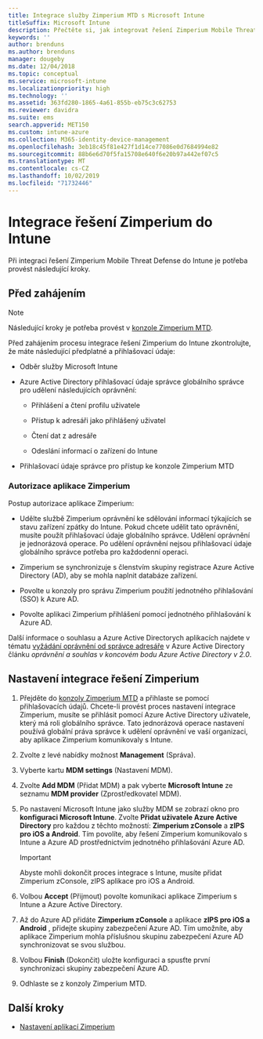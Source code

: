 ```yaml
---
title: Integrace služby Zimperium MTD s Microsoft Intune
titleSuffix: Microsoft Intune
description: Přečtěte si, jak integrovat řešení Zimperium Mobile Threat Defense s Microsoft Intune, abyste mohli regulovat přístup mobilních zařízení k firemním prostředkům.
keywords: ''
author: brenduns
ms.author: brenduns
manager: dougeby
ms.date: 12/04/2018
ms.topic: conceptual
ms.service: microsoft-intune
ms.localizationpriority: high
ms.technology: ''
ms.assetid: 363fd280-1865-4a61-855b-eb75c3c62753
ms.reviewer: davidra
ms.suite: ems
search.appverid: MET150
ms.custom: intune-azure
ms.collection: M365-identity-device-management
ms.openlocfilehash: 3eb18c45f81e427f1d14ce77086e0d7684994e82
ms.sourcegitcommit: 88b6e6d70f5fa15708e640f6e20b97a442ef07c5
ms.translationtype: MT
ms.contentlocale: cs-CZ
ms.lasthandoff: 10/02/2019
ms.locfileid: "71732446"
---
```

# <a name="integrate-zimperium-with-intune"></a>Integrace řešení Zimperium do Intune

Při integraci řešení Zimperium Mobile Threat Defense do Intune je potřeba provést následující kroky.

## <a name="before-you-begin"></a>Před zahájením

> [!NOTE]
> Následující kroky je potřeba provést v [konzole Zimperium MTD](https://www.zimperium.com/platform).

Před zahájením procesu integrace řešení Zimperium do Intune zkontrolujte, že máte následující předplatné a přihlašovací údaje:

- Odběr služby Microsoft Intune

- Azure Active Directory přihlašovací údaje správce globálního správce pro udělení následujících oprávnění:

  - Přihlášení a čtení profilu uživatele

  - Přístup k adresáři jako přihlášený uživatel

  - Čtení dat z adresáře

  - Odeslání informací o zařízení do Intune

- Přihlašovací údaje správce pro přístup ke konzole Zimperium MTD

### <a name="zimperium-app-authorization"></a>Autorizace aplikace Zimperium

Postup autorizace aplikace Zimperium:

- Udělte službě Zimperium oprávnění ke sdělování informací týkajících se stavu zařízení zpátky do Intune. Pokud chcete udělit tato oprávnění, musíte použít přihlašovací údaje globálního správce. Udělení oprávnění je jednorázová operace. Po udělení oprávnění nejsou přihlašovací údaje globálního správce potřeba pro každodenní operaci.

- Zimperium se synchronizuje s členstvím skupiny registrace Azure Active Directory (AD), aby se mohla naplnit databáze zařízení.

- Povolte u konzoly pro správu Zimperium použití jednotného přihlašování (SSO) k Azure AD.

- Povolte aplikaci Zimperium přihlášení pomocí jednotného přihlašování k Azure AD.

Další informace o souhlasu a Azure Active Directorych aplikacích najdete v tématu [vyžádání oprávnění od správce adresáře](https://docs.microsoft.com/azure/active-directory/develop/v2-permissions-and-consent#request-the-permissions-from-a-directory-admin) v Azure Active Directory článku *oprávnění a souhlas v koncovém bodu Azure Active Directory v 2.0*.


## <a name="to-set-up-zimperium-integration"></a>Nastavení integrace řešení Zimperium

1. Přejděte do [konzoly Zimperium MTD](https://www.zimperium.com/platform) a přihlaste se pomocí přihlašovacích údajů. Chcete-li provést proces nastavení integrace Zimperium, musíte se přihlásit pomocí Azure Active Directory uživatele, který má roli globálního správce. Tato jednorázová operace nastavení používá globální práva správce k udělení oprávnění ve vaší organizaci, aby aplikace Zimperium komunikovaly s Intune. 

2. Zvolte z levé nabídky možnost **Management** (Správa).

3. Vyberte kartu **MDM settings** (Nastavení MDM).

4. Zvolte **Add MDM** (Přidat MDM) a pak vyberte **Microsoft Intune** ze seznamu **MDM provider** (Zprostředkovatel MDM).

5. Po nastavení Microsoft Intune jako služby MDM se zobrazí okno pro **konfiguraci Microsoft Intune**. Zvolte **Přidat uživatele Azure Active Directory** pro každou z těchto možností: **Zimperium zConsole** a **zIPS pro iOS a Android**. Tím povolíte, aby řešení Zimperium komunikovalo s Intune a Azure AD prostřednictvím jednotného přihlašování Azure AD.

    > [!IMPORTANT]  
    > Abyste mohli dokončit proces integrace s Intune, musíte přidat Zimperium zConsole, zIPS aplikace pro iOS a Android.

6. Volbou **Accept** (Přijmout) povolte komunikaci aplikace Zimperium s Intune a Azure Active Directory.

7. Až do Azure AD přidáte **Zimperium zConsole** a aplikace **zIPS pro iOS a Android** , přidejte skupiny zabezpečení Azure AD. Tím umožníte, aby aplikace Zimperium mohla příslušnou skupinu zabezpečení Azure AD synchronizovat se svou službou.

8. Volbou **Finish** (Dokončit) uložte konfiguraci a spusťte první synchronizaci skupiny zabezpečení Azure AD.

9. Odhlaste se z konzoly Zimperium MTD.

## <a name="next-steps"></a>Další kroky

- [Nastavení aplikací Zimperium](mtd-apps-ios-app-configuration-policy-add-assign.md)
